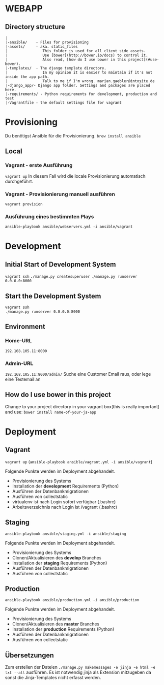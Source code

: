 # WEBAPP
## Directory structure

```text
|
|-ansible/    - Files for provisioning
|-assets/     - aka. static_files
|                This folder is used for all client side assets.
|                Use [bower](http://bower.io/docs) to control it.
|                Also read, [how do I use bower in this project](#use-bower).
|-templates/  - The django template directory.
|                In my opinion it is easier to maintain if it's not inside the app path.
|                Talk to me if I'm wrong. marian.gaebler@intosite.de
|-django_app/- Django app folder. Settings and packages are placed here.
|-requirements/ - Python requirements for development, production and test
|-Vagrantfile - the default settings file for vagrant
```


# Provisioning
Du benötigst Ansible für die Provisionierung.
``brew install ansible``

## Local
### Vagrant - erste Ausführung
``vagrant up``
In diesem Fall wird die locale Provisionierung automatisch durchgeführt.

### Vagrant - Provisionierung manuell ausführen
``vagrant provision``

### Ausführung eines bestimmten Plays
``ansible-playbook ansible/webservers.yml -i ansible/vagrant``


# Development
## Initial Start of Development System
``vagrant ssh``
``./manage.py createsuperuser``
``./manage.py runserver 0.0.0.0:8000``

## Start the Development System
```text
vagrant ssh
./manage.py runserver 0.0.0.0:8000
```

## Environment
### Home-URL
``192.168.105.11:8000``

### Admin-URL
``192.168.105.11:8000/admin/``
Suche eine Customer Email raus, oder lege eine Testemail an

## How do I use bower in this project <a name='use-bower' />
Change to your project directory in your vagrant box(this is really important) and use:
``bower install name-of-your-js-app``


# Deployment
## Vagrant
``vagrant up`` (``ansible-playbook ansible/vagrant.yml -i ansible/vagrant``)

Folgende Punkte werden im Deployment abgehandelt.

* Provisionierung des Systems
* Installation der **development** Requirements (Python) 
* Ausführen der Datenbankmigrationen
* Ausführen von collectstatic
* virtualenv ist nach Login sofort verfügbar (.bashrc)
* Arbeitsverzeichnis nach Login ist /vagrant (.bashrc) 


## Staging
``ansible-playbook ansible/staging.yml -i ansible/staging``

Folgende Punkte werden im Deployment abgehandelt.

* Provisionierung des Systems
* Clonen/Aktualisieren des **develop** Branches
* Installation der **staging** Requirements (Python)
* Ausführen der Datenbankmigrationen
* Ausführen von collectstatic


## Production
``ansible-playbook ansible/production.yml -i ansible/production``

Folgende Punkte werden im Deployment abgehandelt.

* Provisionierung des Systems
* Clonen/Aktualisieren des **master** Branches
* Installation der **production** Requirements (Python)
* Ausführen der Datenbankmigrationen
* Ausführen von collectstatic


## Übersetzungen
Zum erstellen der Dateien 
``./manage.py makemessages -e jinja -e html -e txt --all`` 
ausführen. 
Es ist notwendig jinja als Extension mitzugeben da sonst die Jinja-Templates nicht erfasst werden.
